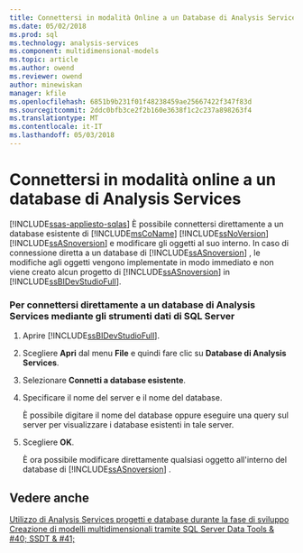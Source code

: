 ```yaml
---
title: Connettersi in modalità Online a un Database di Analysis Services | Documenti Microsoft
ms.date: 05/02/2018
ms.prod: sql
ms.technology: analysis-services
ms.component: multidimensional-models
ms.topic: article
ms.author: owend
ms.reviewer: owend
author: minewiskan
manager: kfile
ms.openlocfilehash: 6851b9b231f01f48238459ae25667422f347f83d
ms.sourcegitcommit: 2ddc0bfb3ce2f2b160e3638f1c2c237a898263f4
ms.translationtype: MT
ms.contentlocale: it-IT
ms.lasthandoff: 05/03/2018
---
```

# <a name="connect-in-online-mode-to-an-analysis-services-database"></a>Connettersi in modalità online a un database di Analysis Services
[!INCLUDE[ssas-appliesto-sqlas](../../includes/ssas-appliesto-sqlas.md)]
  È possibile connettersi direttamente a un database esistente di [!INCLUDE[msCoName](../../includes/msconame-md.md)] [!INCLUDE[ssNoVersion](../../includes/ssnoversion-md.md)] [!INCLUDE[ssASnoversion](../../includes/ssasnoversion-md.md)] e modificare gli oggetti al suo interno. In caso di connessione diretta a un database di [!INCLUDE[ssASnoversion](../../includes/ssasnoversion-md.md)] , le modifiche agli oggetti vengono implementate in modo immediato e non viene creato alcun progetto di [!INCLUDE[ssASnoversion](../../includes/ssasnoversion-md.md)] in [!INCLUDE[ssBIDevStudioFull](../../includes/ssbidevstudiofull-md.md)].  
  
### <a name="to-connect-directly-to-an-analysis-services-database-by-using-sql-server-data-tools"></a>Per connettersi direttamente a un database di Analysis Services mediante gli strumenti dati di SQL Server  
  
1.  Aprire [!INCLUDE[ssBIDevStudioFull](../../includes/ssbidevstudiofull-md.md)].  
  
2.  Scegliere **Apri** dal menu **File** e quindi fare clic su **Database di Analysis Services**.  
  
3.  Selezionare **Connetti a database esistente**.  
  
4.  Specificare il nome del server e il nome del database.  
  
     È possibile digitare il nome del database oppure eseguire una query sul server per visualizzare i database esistenti in tale server.  
  
5.  Scegliere **OK**.  
  
     È ora possibile modificare direttamente qualsiasi oggetto all'interno del database di [!INCLUDE[ssASnoversion](../../includes/ssasnoversion-md.md)] .  
  
## <a name="see-also"></a>Vedere anche  
 [Utilizzo di Analysis Services progetti e database durante la fase di sviluppo](../../analysis-services/multidimensional-models/work-with-analysis-services-projects-and-databases-in-development.md)   
 [Creazione di modelli multidimensionali tramite SQL Server Data Tools & #40; SSDT & #41;](../../analysis-services/multidimensional-models/creating-multidimensional-models-using-sql-server-data-tools-ssdt.md)  
  
  
